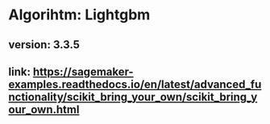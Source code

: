 # Algorihtm: Lightgbm
## version: 3.3.5
## link: https://sagemaker-examples.readthedocs.io/en/latest/advanced_functionality/scikit_bring_your_own/scikit_bring_your_own.html

